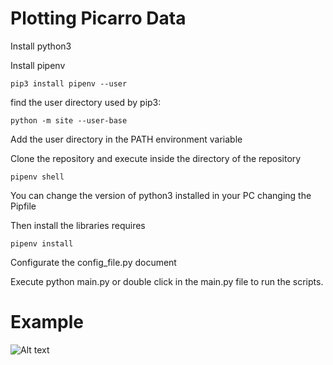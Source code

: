 # Plotting Picarro Data

Install python3

Install pipenv

    pip3 install pipenv --user

find the user directory used by pip3:

    python -m site --user-base

Add the user directory in the PATH environment variable


Clone the repository and execute inside the directory of the repository

    pipenv shell

You can change the version of python3 installed in your PC changing the Pipfile

Then install the libraries requires 

    pipenv install

Configurate the config\_file.py document

Execute python main.py or double click in the main.py file to run the scripts. 

# Example

![Alt text](https://gitlab.unige.ch/Cesar.Ordonez/Picarro_read_data/blob/master/Figures/Example-1.png)
